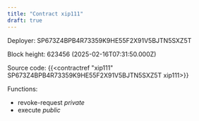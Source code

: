 ```yaml
---
title: "Contract xip111"
draft: true
---
```

Deployer: SP673Z4BPB4R73359K9HE55F2X91V5BJTN5SXZ5T


 



Block height: 623456 (2025-02-16T07:31:50.000Z)

Source code: {{<contractref "xip111" SP673Z4BPB4R73359K9HE55F2X91V5BJTN5SXZ5T xip111>}}

Functions:

* revoke-request _private_
* execute _public_
